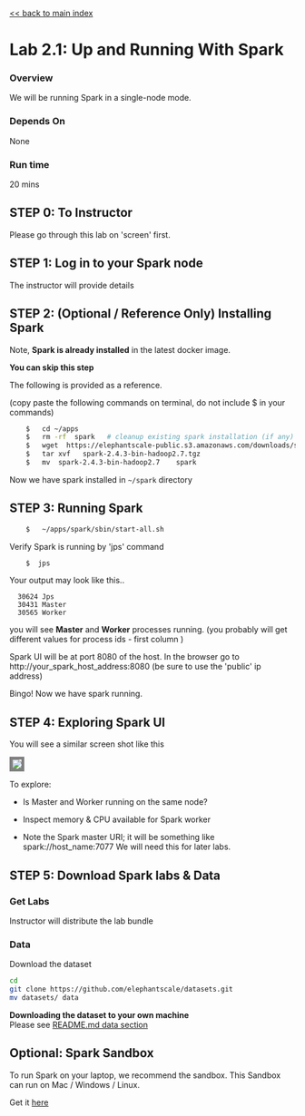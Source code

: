 <link rel='stylesheet' href='../assets/css/main.css'/>

[<< back to main index](../README.md)

# Lab 2.1: Up and Running With Spark

### Overview
We will be running Spark in a single-node mode.

### Depends On
None

### Run time
20 mins

## STEP 0: To Instructor
Please go through this lab on 'screen' first.

## STEP 1: Log in to your Spark node
The instructor will provide details


## STEP 2: (Optional / Reference Only) Installing Spark

Note, **Spark is already installed** in the latest docker image.  

**You can skip this step**

The following is provided as a reference.

(copy paste the following commands on terminal,  do not include $ in your commands)

```bash
    $   cd ~/apps
    $   rm -rf  spark   # cleanup existing spark installation (if any)
    $   wget  https://elephantscale-public.s3.amazonaws.com/downloads/spark-2.4.3-bin-hadoop2.7.tgz
    $   tar xvf   spark-2.4.3-bin-hadoop2.7.tgz
    $   mv  spark-2.4.3-bin-hadoop2.7    spark
```

Now we have spark installed in  `~/spark`  directory


## STEP 3: Running Spark

```bash
    $   ~/apps/spark/sbin/start-all.sh
```

Verify Spark is running by 'jps' command
```bash
    $  jps
```

Your output may look like this..
```console
  30624 Jps
  30431 Master
  30565 Worker
```
you will see **Master** and **Worker**  processes running.
(you probably will get different values for process ids - first column )

Spark UI will be at port 8080 of the host.
In the browser go to
  http://your_spark_host_address:8080
(be sure to use the 'public' ip address)

Bingo!  Now we have spark running.


## STEP 4: Exploring Spark UI
You will see a similar screen shot like this

<img src="../assets/images/1a.png" style="border: 5px solid grey ; max-width:100%;" />

To explore:
* Is Master and Worker running on the same node?

* Inspect memory & CPU available for Spark worker

* Note the Spark master URI; it will be something like
      spark://host_name:7077
    We will need this for later labs.


## STEP 5: Download Spark labs & Data

### Get Labs

Instructor will distribute the lab bundle

### Data

Download the dataset
```bash
cd
git clone https://github.com/elephantscale/datasets.git
mv datasets/ data 
```

**Downloading the dataset to your own machine**  
Please see [README.md data section](../README-scala.md#data)

## Optional: Spark Sandbox

To run Spark on your laptop, we recommend the sandbox.  This Sandbox can run on Mac / Windows / Linux.

Get it [here](https://hub.docker.com/r/elephantscale/es-training)

